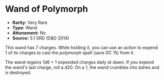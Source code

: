 # Wand of Polymorph

- **Rarity:** Very Rare
- **Type:** Wand
- **Attunement:** No
- **Source:** 5.1 SRD (D&D 2014)

This wand has 7 charges. While holding it, you can use an action to expend 1 of its charges to cast the _polymorph_ spell (save DC 15) from it.

The wand regains 1d6 + 1 expended charges daily at dawn. If you expend the wand's last charge, roll a d20. On a 1, the wand crumbles into ashes and is destroyed.

